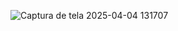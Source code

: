 ![Captura de tela 2025-04-04 131707](https://github.com/user-attachments/assets/bd52ea28-4433-4d20-8f24-2cf0673c460a)
